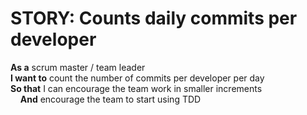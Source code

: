 # STORY: Counts daily commits per developer

**As a** scrum master / team leader  
**I want to** count the number of commits per developer per day  
**So that** I can encourage the team work in smaller increments  
&nbsp;&nbsp;&nbsp;&nbsp;**And** encourage the team to start using TDD  

